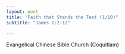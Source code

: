 ```yaml
---
layout: post
title: "Faith that Stands the Test (1/10)"
subtitle: "James 1:2-12"

---
```


Evangelical Chinese Bible Church (Coquitlam)
